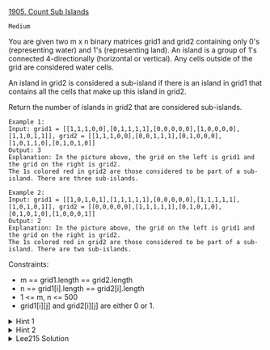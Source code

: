 [1905. Count Sub Islands](https://leetcode.com/problems/count-sub-islands/description/)

`Medium`

You are given two m x n binary matrices grid1 and grid2 containing only 0's (representing water) and 1's (representing land). An island is a group of 1's connected 4-directionally (horizontal or vertical). Any cells outside of the grid are considered water cells.

An island in grid2 is considered a sub-island if there is an island in grid1 that contains all the cells that make up this island in grid2.

Return the number of islands in grid2 that are considered sub-islands.

```
Example 1:
Input: grid1 = [[1,1,1,0,0],[0,1,1,1,1],[0,0,0,0,0],[1,0,0,0,0],[1,1,0,1,1]], grid2 = [[1,1,1,0,0],[0,0,1,1,1],[0,1,0,0,0],[1,0,1,1,0],[0,1,0,1,0]]
Output: 3
Explanation: In the picture above, the grid on the left is grid1 and the grid on the right is grid2.
The 1s colored red in grid2 are those considered to be part of a sub-island. There are three sub-islands.

Example 2:
Input: grid1 = [[1,0,1,0,1],[1,1,1,1,1],[0,0,0,0,0],[1,1,1,1,1],[1,0,1,0,1]], grid2 = [[0,0,0,0,0],[1,1,1,1,1],[0,1,0,1,0],[0,1,0,1,0],[1,0,0,0,1]]
Output: 2 
Explanation: In the picture above, the grid on the left is grid1 and the grid on the right is grid2.
The 1s colored red in grid2 are those considered to be part of a sub-island. There are two sub-islands.
```

Constraints:

- m == grid1.length == grid2.length
- n == grid1[i].length == grid2[i].length
- 1 <= m, n <= 500
- grid1[i][j] and grid2[i][j] are either 0 or 1.

<details>
<summary>Hint 1</summary>

Let's use floodfill to iterate over the islands of the second grid
</details>

<details>
<summary>Hint 2</summary>

Let's note that if all the cells in an island in the second grid if they are represented by land in the first grid then they are connected hence making that island a sub-island
</details>

<details>
<summary>Lee215 Solution</summary>

```c++
    int countSubIslands(vector<vector<int>>& B, vector<vector<int>>& A) {
        int m = A.size(), n = A[0].size(), res = 0;
        for (int i = 0; i < m; i++)
            for (int j = 0; j < n; j++)
                if (A[i][j] == 1)
                    res += dfs(B, A, i, j);
        return res;
    }


    int dfs(vector<vector<int>>& B, vector<vector<int>>& A, int i, int j) {
        int m = A.size(), n = A[0].size(), res = 1;
        if (i < 0 || i == m || j < 0 || j == n || A[i][j] == 0) return 1;
        A[i][j] = 0;
        res &= dfs(B, A, i - 1, j);
        res &= dfs(B, A, i + 1, j);
        res &= dfs(B, A, i, j - 1);
        res &= dfs(B, A, i, j + 1);
        return res & B[i][j];
    }
```

```python
    def countSubIslands(self, B, A):
        n, m = len(A), len(A[0])

        def dfs(i, j):
            if not (0 <= i < n and 0 <= j < m and A[i][j] == 1): return 1
            A[i][j] = 0
            res = B[i][j]
            for di, dj in [[0, 1], [1, 0], [-1, 0], [0, -1]]:
                res &= dfs(i + di, j + dj)
            return res
            
        return sum(dfs(i, j) for i in xrange(n) for j in xrange(m) if A[i][j])
```
</details>